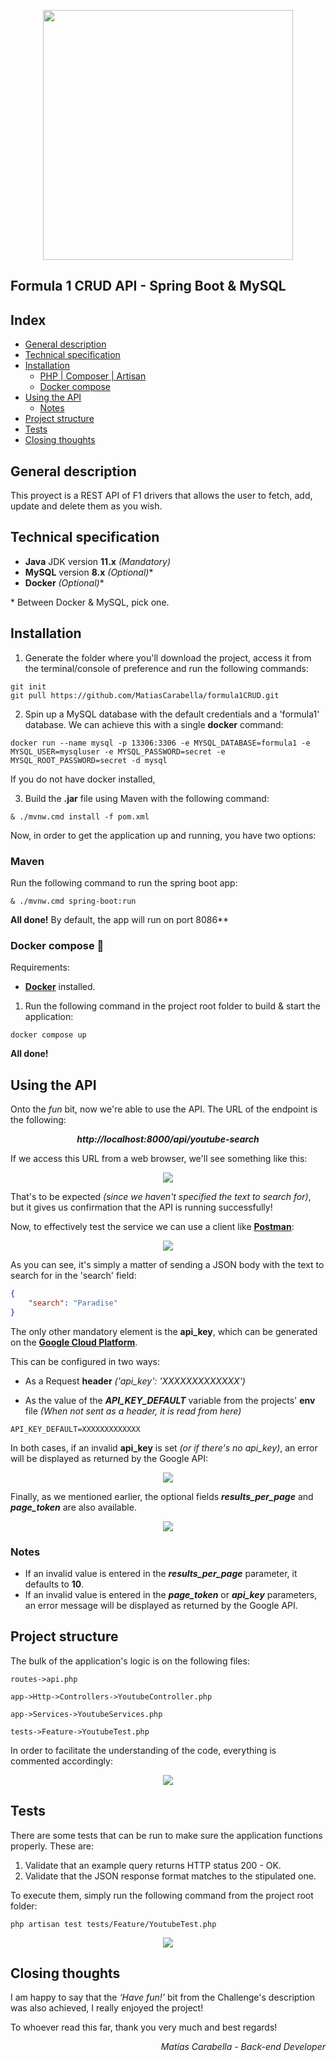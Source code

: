 <p align="center"><a href="https://spring.io/" target="_blank"><img src="https://i.imgur.com/ctXVIWc.jpg" width="400"></a></p>

## Formula 1 CRUD API - Spring Boot & MySQL

## Index
  * [General description](#general-description)
  * [Technical specification](#technical-specification)
  * [Installation](#installation)
    + [PHP | Composer | Artisan](#php--composer--artisan)
    + [Docker compose](#docker-compose-)
  * [Using the API](#using-the-api)
    + [Notes](#notes)
  * [Project structure](#project-structure)
  * [Tests](#tests)
  * [Closing thoughts](#closing-thoughts)


## General description
This proyect is a REST API of F1 drivers that allows the user to fetch, add, update and delete them as you wish.

## Technical specification
- **Java** JDK version **11.x** _(Mandatory)_
- **MySQL** version **8.x** _(Optional)_*
- **Docker** _(Optional)_*

\* Between Docker & MySQL, pick one.


## Installation

1. Generate the folder where you'll download the project, access it from the terminal/console of preference and run the following commands:

```
git init
git pull https://github.com/MatiasCarabella/formula1CRUD.git
```

2. Spin up a MySQL database with the default credentials and a 'formula1' database. We can achieve this with a single **docker** command:
```
docker run --name mysql -p 13306:3306 -e MYSQL_DATABASE=formula1 -e MYSQL_USER=mysqluser -e MYSQL_PASSWORD=secret -e MYSQL_ROOT_PASSWORD=secret -d mysql
```
If you do not have docker installed, 

3. Build the **.jar** file using Maven with the following command:
```
& ./mvnw.cmd install -f pom.xml
```

Now, in order to get the application up and running, you have two options:
### Maven

Run the following command to run the spring boot app:

```
& ./mvnw.cmd spring-boot:run
```

**All done!**
By default, the app will run on port 8086**

### Docker compose 🐋
Requirements:
- <a href="https://www.docker.com/">**Docker**</a> installed.

1. Run the following command in the project root folder to build & start the application:
```
docker compose up
```

**All done!**


## Using the API

Onto the _fun_ bit, now we're able to use the API. The URL of the endpoint is the following:

_**<p align="center">http://localhost:8000/api/youtube-search</p>**_

If we access this URL from a web browser, we'll see something like this:

<p align="center"><img src="https://i.imgur.com/pbnIuWg.png"></p>

That's to be expected _(since we haven't specified the text to search for)_, but it gives us confirmation that the API is running successfully!

Now, to effectively test the service we can use a client like <a href="https://www.postman.com/">**Postman**</a>:

<p align="center"><img src="https://i.imgur.com/LcEnhgM.png"></p>
As you can see, it's simply a matter of sending a JSON body with the text to search for in the 'search' field:

```json
{
    "search": "Paradise"
}
```

The only other mandatory element is the **api_key**, which can be generated on the <a href="https://console.developers.google.com/apis/credentials">**Google Cloud Platform**</a>.

This can be configured in two ways:

- As a Request **header** _('api_key': 'XXXXXXXXXXXXX')_

- As the value of the **_API_KEY_DEFAULT_** variable from the projects' **env** file _(When not sent as a header, it is read from here)_

```
API_KEY_DEFAULT=XXXXXXXXXXXXX
```

In both cases, if an invalid **api_key** is set _(or if there's no api_key)_, an error will be displayed as returned by the Google API:
<p align="center"><img src="https://i.imgur.com/1HWHXzm.png"></p>

Finally, as we mentioned earlier, the optional fields **_results_per_page_** and **_page_token_** are also available.

<p align="center"><img src="https://i.imgur.com/j5ZgZKa.png"></p>

### Notes

- If an invalid value is entered in the **_results_per_page_** parameter, it defaults to **10**.
- If an invalid value is entered in the **_page_token_** or **_api_key_** parameters, an error message will be displayed as returned by the Google API.

## Project structure

The bulk of the application's logic is on the following files:

`routes->api.php`

`app->Http->Controllers->YoutubeController.php`

`app->Services->YoutubeServices.php`

`tests->Feature->YoutubeTest.php`

In order to facilitate the understanding of the code, everything is commented accordingly:

<p align="center"><img src="https://i.imgur.com/X4R7C6M.png"></p>

## Tests

There are some tests that can be run to make sure the application functions properly. These are:

1. Validate that an example query returns HTTP status 200 - OK.
2. Validate that the JSON response format matches to the stipulated one.

To execute them, simply run the following command from the project root folder:
```
php artisan test tests/Feature/YoutubeTest.php
```
<p align="center"><img src="https://i.imgur.com/cBc7Iox.png"></p>

## Closing thoughts
I am happy to say that the _‘Have fun!’_ bit from the Challenge's description was also achieved, I really enjoyed the project!

To whoever read this far, thank you very much and best regards!

_<p align="right">Matías Carabella - Back-end Developer</p>_
